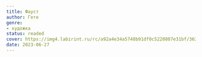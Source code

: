 ```yaml
---
title: Фауст
author: Гете
genre:
- художка
status: readed
cover: https://img4.labirint.ru/rc/a92a4e34a5748b91df0c5220807e31bf/363x561q80/books55/548348/cover.jpg?1612697392
date: 2023-06-27
---
```


